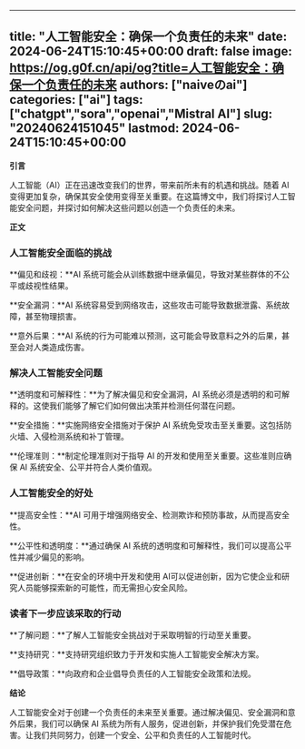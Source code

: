
---
title: "人工智能安全：确保一个负责任的未来"
date: 2024-06-24T15:10:45+00:00
draft: false
image: https://og.g0f.cn/api/og?title=人工智能安全：确保一个负责任的未来
authors: ["naiveのai"]
categories: ["ai"]
tags: ["chatgpt","sora","openai","Mistral AI"]
slug: "20240624151045"
lastmod: 2024-06-24T15:10:45+00:00
---
**引言**

人工智能（AI）正在迅速改变我们的世界，带来前所未有的机遇和挑战。随着 AI 变得更加复杂，确保其安全使用变得至关重要。在这篇博文中，我们将探讨人工智能安全问题，并探讨如何解决这些问题以创造一个负责任的未来。

**正文**

### 人工智能安全面临的挑战

**偏见和歧视：**AI 系统可能会从训练数据中继承偏见，导致对某些群体的不公平或歧视性结果。

**安全漏洞：**AI 系统容易受到网络攻击，这些攻击可能导致数据泄露、系统故障，甚至物理损害。

**意外后果：**AI 系统的行为可能难以预测，这可能会导致意料之外的后果，甚至会对人类造成伤害。

### 解决人工智能安全问题

**透明度和可解释性：**为了解决偏见和安全漏洞，AI 系统必须是透明的和可解释的。这使我们能够了解它们如何做出决策并检测任何潜在问题。

**安全措施：**实施网络安全措施对于保护 AI 系统免受攻击至关重要。这包括防火墙、入侵检测系统和补丁管理。

**伦理准则：**制定伦理准则对于指导 AI 的开发和使用至关重要。这些准则应确保 AI 系统安全、公平并符合人类价值观。

### 人工智能安全的好处

**提高安全性：**AI 可用于增强网络安全、检测欺诈和预防事故，从而提高安全性。

**公平性和透明度：**通过确保 AI 系统的透明度和可解释性，我们可以提高公平性并减少偏见的影响。

**促进创新：**在安全的环境中开发和使用 AI可以促进创新，因为它使企业和研究人员能够探索新的可能性，而无需担心安全风险。

### 读者下一步应该采取的行动

**了解问题：**了解人工智能安全挑战对于采取明智的行动至关重要。

**支持研究：**支持研究组织致力于开发和实施人工智能安全解决方案。

**倡导政策：**向政府和企业倡导负责任的人工智能安全政策和法规。

**结论**

人工智能安全对于创建一个负责任的未来至关重要。通过解决偏见、安全漏洞和意外后果，我们可以确保 AI 系统为所有人服务，促进创新，并保护我们免受潜在危害。让我们共同努力，创建一个安全、公平和负责任的人工智能时代。